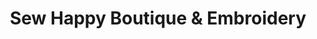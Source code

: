---
title: "Sew Happy Boutique & Embroidery"
url: /mount-gilead/sew-happy-boutique-und-embroidery-north-main-street/
shop: Nähzubehör
---
